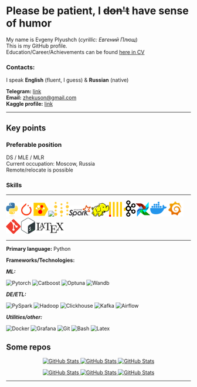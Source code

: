 # Please be patient, I ~~don't~~ have sense of humor
My name is Evgeny Plyushch (_cyrillic: Евгений Плющ_)  
This is my GitHub profile.  
Education/Career/Achievements can be found [here in CV](https://drive.google.com/file/d/1oY-DEJxrwSMvIJPyxY0dVUbGOgz5xsDF/view)

### Contacts:
I speak **English** (fluent, I guess) & **Russian** (native)

**Telegram:** [link](https://t.me/Zhekuson)  
**Email:**  zhekuson@gmail.com    
**Kaggle profile:** [link](https://www.kaggle.com/zhekuson)

---
## Key points
### Preferable position
DS / MLE / MLR  
Current occupation: Moscow, Russia  
Remote/relocate is possible
### Skills

---
<img src="assets/python.svg" width="35"><img src="assets/pytorch.svg" width="40"><img src="assets/catboost.svg" width="40"><img src="assets/optuna.ico" width="40"><img src="assets/wandb.svg" width="40"><img src="assets/apache_spark.svg" width="60"><img src="assets/hadoop.svg" width="50"><img src="assets/clickhouse.svg" width="45"><img src="assets/kafka.svg" width="27"><img src="assets/airflow.svg" width="40"><img src="assets/docker.svg" width="45"><img src="assets/grafana.svg" width="45"><img src="assets/git_icon.svg" width="40"><img src="assets/bash.svg" width="40"><img src="assets/LaTeX_logo.svg" width="80">

---

**Primary language:** Python

[//]: # (**Familiar:**  Golang)

**Frameworks/Technologies:**

**_ML:_**

![Pytorch](https://img.shields.io/badge/Pytorch-fa3812) 
![Catboost](https://img.shields.io/badge/Catboost-fccb00)
![Optuna](https://img.shields.io/badge/Optuna-0a2c75) 
![Wandb](https://img.shields.io/badge/Wandb-191c1e)

_**DE/ETL:**_ 

![PySpark](https://img.shields.io/badge/PySpark-f44f00) 
![Hadoop](https://img.shields.io/badge/Hadoop-efeb03) 
![Clickhouse](https://img.shields.io/badge/Clickhouse-fccb00)
![Kafka](https://img.shields.io/badge/Kafka-ffffff) 
![Airflow](https://img.shields.io/badge/Airflow-35e5f1) 

**_Utilities/other:_**

![Docker](https://img.shields.io/badge/Docker-2060f6) ![Grafana](https://img.shields.io/badge/Grafana-fb7a00)
![Git](https://img.shields.io/badge/Git-fa401e) ![Bash](https://img.shields.io/badge/Bash-22b643) ![Latex](https://img.shields.io/badge/Latex-010101)  


## Some repos 

<div>
<p align="center">    
	
<a href="https://github.com/Zhekuson/TabnetResearch">
            <img src="https://github-readme-stats.vercel.app/api/pin/?username=Zhekuson&repo=TabnetResearch&theme=one_dark_pro" alt="GitHub Stats" />
        </a>
<a href="https://github.com/Zhekuson/" >
            <img src="https://github-readme-stats.vercel.app/api/pin/?username=Zhekuson&repo=AutoML-thesis&theme=one_dark_pro" alt="GitHub Stats" />
        </a>
<a href="https://github.com/Zhekuson/Analytic-geometry" >
            <img src="https://github-readme-stats.vercel.app/api/pin/?username=Zhekuson&repo=Analytic-geometry&theme=one_dark_pro" alt="GitHub Stats" />
        </a>
</p>

<p align="center">
<a href="https://github.com/Zhekuson/SVDFaces">
            <img src="https://github-readme-stats.vercel.app/api/pin/?username=Zhekuson&repo=SVDFaces&theme=one_dark_pro" alt="GitHub Stats" />
        </a>


<a href="https://github.com/Zhekuson/slam" >
            <img src="https://github-readme-stats.vercel.app/api/pin/?username=Zhekuson&repo=slam&theme=one_dark_pro" alt="GitHub Stats" />
        </a>


<a href="https://github.com/Zhekuson/codequiz" >
            <img src="https://github-readme-stats.vercel.app/api/pin/?username=Zhekuson&repo=codequiz&theme=one_dark_pro" alt="GitHub Stats" />
        </a>




</p>


</div>



---

[//]: # (## Education)

[//]: # ()
[//]: # (| Level             | Place of study                              | Field of study                                                                        | Timeline  |)

[//]: # (|-------------------|---------------------------------------------|---------------------------------------------------------------------------------------|-----------|)

[//]: # (| Master's degree   | HSE University, Faculty of Computer Science | Applied Mathematics and Informatics<br/>&#40;Machine Learning and Data‐Intensive Systems&#41; | 2022-2024 |)

[//]: # (| Bachelor's degree | HSE University, Faculty of Computer Science | Software Engineering                                                                  | 2018-2022 |)

[//]: # (| High School       | Lyceum №1580 at the MSTU                    | General education, in-depth Physics and Mathematics                                   | 2015-2018 |)

[//]: # ()
[//]: # (_"I used to be a developer like you. Then I took an arrow in the knee"_)

[//]: # ()
